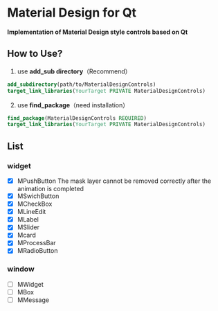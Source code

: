# Material Design for Qt
**Implementation of Material Design style controls based on Qt**
## How to Use?
1. use **add_sub directory**（Recommend）

```cmake
add_subdirectory(path/to/MaterialDesignControls)
target_link_libraries(YourTarget PRIVATE MaterialDesignControls)
```

2. use **find_package**（need installation）

```cmake
find_package(MaterialDesignControls REQUIRED)
target_link_libraries(YourTarget PRIVATE MaterialDesignControls)
```
## List
### widget
- [x] MPushButton  The mask layer cannot be removed correctly after the animation is completed
- [x] MSwichButton
- [x] MCheckBox
- [x] MLineEdit
- [x] MLabel
- [x] MSlider
- [x] Mcard
- [x] MProcessBar
- [x] MRadioButton
### window
- [ ] MWidget
- [ ] MBox
- [ ] MMessage